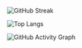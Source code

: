 ![GitHub Streak](https://github-readme-streak-stats.herokuapp.com/?user=Armaghan-Bashir-ch&theme=Nord)

![Top Langs](https://github-readme-stats.vercel.app/api/top-langs/?username=Armaghan-Bashir-ch&layout=compact&theme=tokyonight)

![GitHub Activity Graph](https://github-readme-activity-graph.vercel.app/graph?username=Armaghan-Bashir-ch&theme=tokyonight)
